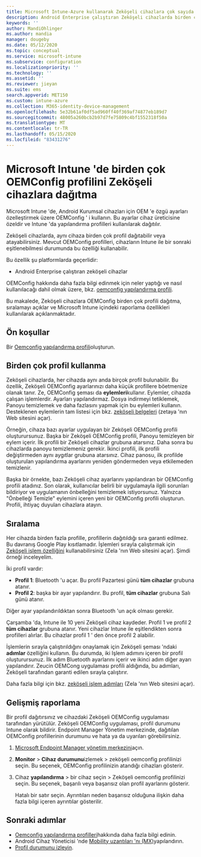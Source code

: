 ```yaml
---
title: Microsoft Intune-Azure kullanarak Zeköşeli cihazlara çok sayıda OEMConfig profili dağıtma | Microsoft Docs
description: Android Enterprise çalıştıran Zeköşeli cihazlarda birden çok OEMConfig cihaz yapılandırma profili oluşturmak ve dağıtmak için Microsoft Intune kullanın. Profillerinizi sıralamak için Zeköşeli eylemleri ve adımları kullanın.
keywords: ''
author: MandiOhlinger
ms.author: mandia
manager: dougeby
ms.date: 05/12/2020
ms.topic: conceptual
ms.service: microsoft-intune
ms.subservice: configuration
ms.localizationpriority: ''
ms.technology: ''
ms.assetid: ''
ms.reviewer: jieyan
ms.suite: ems
search.appverid: MET150
ms.custom: intune-azure
ms.collection: M365-identity-device-management
ms.openlocfilehash: 5e32b61af0df5ad960ff40f369af74877eb189d7
ms.sourcegitcommit: 48005a260bcb2b97d7fe75809c4bf1552318f50a
ms.translationtype: MT
ms.contentlocale: tr-TR
ms.lasthandoff: 05/15/2020
ms.locfileid: "83431276"
---
```

# <a name="deploy-multiple-oemconfig-profiles-to-zebra-devices-in-microsoft-intune"></a>Microsoft Intune 'de birden çok OEMConfig profilini Zeköşeli cihazlara dağıtma

Microsoft Intune 'de, Android Kurumsal cihazları için OEM 'e özgü ayarları özelleştirmek üzere OEMConfig ' i kullanın. Bu ayarlar cihaz üreticisine özeldir ve Intune 'da yapılandırma profilleri kullanılarak dağıtılır.

Zeköşeli cihazlarda, aynı cihaza birden çok profil dağıtabilir veya atayabilirsiniz. Mevcut OEMConfig profilleri, cihazların Intune ile bir sonraki eşitlenebilmesi durumunda bu özelliği kullanabilir.

Bu özellik şu platformlarda geçerlidir:

- Android Enterprise çalıştıran zeköşeli cihazlar

OEMConfig hakkında daha fazla bilgi edinmek için neler yaptığı ve nasıl kullanılacağı dahil olmak üzere, bkz. [oemconfig yapılandırma profili](android-oem-configuration-overview.md).

Bu makalede, Zeköşeli cihazlara OEMConfig birden çok profili dağıtma, sıralamayı açıklar ve Microsoft Intune içindeki raporlama özellikleri kullanılarak açıklanmaktadır.

## <a name="prerequisites"></a>Ön koşullar

Bir [Oemconfig yapılandırma profili](android-oem-configuration-overview.md)oluşturun.

## <a name="use-multiple-profiles"></a>Birden çok profil kullanma

Zeköşeli cihazlarda, her cihazda aynı anda birçok profil bulunabilir. Bu özellik, Zeköşeli OEMConfig ayarlarınızı daha küçük profillere böetmenize olanak tanır. Ze, OEMConfig şeması da **eylemleri**kullanır. Eylemler, cihazda çalışan işlemlerdir. Ayarları yapılandırmaz. Dosya indirmeyi tetiklemek, Panoyu temizlemek ve daha fazlasını yapmak için bu eylemleri kullanın. Desteklenen eylemlerin tam listesi için bkz. [zeköşeli belgeleri](https://techdocs.zebra.com/oemconfig/10-0/about/) (zetaya 'nın Web sitesini açar).

Örneğin, cihaza bazı ayarlar uygulayan bir Zeköşeli OEMConfig profili oluşturursunuz. Başka bir Zeköşeli OEMConfig profili, Panoyu temizleyen bir eylem içerir. İlk profili bir Zeköşeli cihazlar grubuna atarsınız. Daha sonra bu cihazlarda panoyu temizlemeniz gerekir. İkinci profili, ilk profili değiştirmeden aynı aygıtlar grubuna atarsınız. Cihaz panosu, ilk profilde oluşturulan yapılandırma ayarlarını yeniden göndermeden veya etkilemeden temizlenir.

Başka bir örnekte, bazı Zeköşeli cihaz ayarlarını yapılandıran bir OEMConfig profili atadınız. Son olarak, kullanıcılar belirli bir uygulamayla ilgili sorunları bildiriyor ve uygulamanın önbelleğini temizlemek istiyorsunuz. Yalnızca "Önbelleği Temizle" eylemini içeren yeni bir OEMConfig profili oluşturun. Profili, ihtiyaç duyulan cihazlara atayın.

## <a name="ordering"></a>Sıralama

Her cihazda birden fazla profille, profillerin dağıtıldığı sıra garanti edilmez. Bu davranış Google Play kısıtlamadır. İşlemleri sırayla çalıştırmak için [Zeköşeli işlem özelliğini](https://techdocs.zebra.com/oemconfig/9-1/mc/) kullanabilirsiniz (Zela 'nın Web sitesini açar). Şimdi örneği inceleyelim.

İki profil vardır:

- **Profil 1**: Bluetooth 'u açar. Bu profil Pazartesi günü **tüm cihazlar** grubuna atanır.
- **Profil 2**: başka bir ayar yapılandırır. Bu profil, **tüm cihazlar** grubuna Salı günü atanır.

Diğer ayar yapılandırıldıktan sonra Bluetooth 'un açık olması gerekir.

Çarşamba 'da, Intune ile 10 yeni Zeköşeli cihaz kaydeder. Profil 1 ve profil 2 **tüm cihazlar** grubuna atanır. Yeni cihazlar Intune ile eşitlendikten sonra profilleri alırlar. Bu cihazlar profil 1 ' den önce profil 2 alabilir.

İşlemlerin sırayla çalıştırıldığını onaylamak için Zeköşeli şeması 'ndaki **adımlar** özelliğini kullanın. Bu durumda, iki Işlem adımını içeren bir profil oluşturursunuz. İlk adım Bluetooth ayarlarını içerir ve ikinci adım diğer ayarı yapılandırır. Zeucin OEMCong uygulaması profili aldığında, bu adımları, Zeköşeli tarafından garanti edilen sırayla çalıştırır.

Daha fazla bilgi için bkz. [zeköşeli işlem adımları](https://techdocs.zebra.com/oemconfig/9-1/mc/) (Zela 'nın Web sitesini açar).

## <a name="enhanced-reporting"></a>Gelişmiş raporlama

Bir profil dağıtırsınız ve cihazdaki Zeköşeli OEMConfig uygulaması tarafından yürütülür. Zeköşeli OEMConfig uygulaması, profil durumunu Intune olarak bildirir. Endpoint Manager Yönetim merkezinde, dağıtılan OEMConfig profillerinin durumunu ve hata ya da uyarıları görebilirsiniz.

1. [Microsoft Endpoint Manager yönetim merkezini](https://go.microsoft.com/fwlink/?linkid=2109431)açın.
2. **Monitor**  >  **Cihaz durumunu**izlemek > zeköşeli oemconfig profilinizi seçin. Bu seçenek, OEMConfig profilinizin atandığı cihazları gösterir.
3. Cihaz **yapılandırma** > bir cihaz seçin > Zeköşeli oemconfig profilinizi seçin. Bu seçenek, başarılı veya başarısız olan profil ayarlarını gösterir.

    Hatalı bir satır seçin. Ayrıntıları neden başarısız olduğuna ilişkin daha fazla bilgi içeren ayrıntılar gösterilir.

## <a name="next-steps"></a>Sonraki adımlar

- [Oemconfig yapılandırma profilleri](android-oem-configuration-overview.md)hakkında daha fazla bilgi edinin.
- Android Cihaz Yöneticisi 'nde [Mobility uzantıları 'nı (MX)](android-zebra-mx-overview.md)yapılandırın.
- [Profil durumunu izleyin](device-profile-monitor.md).
